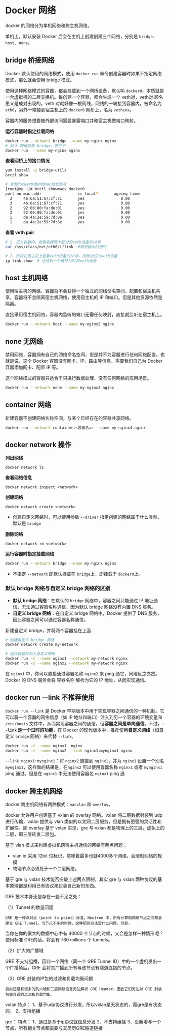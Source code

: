 # Docker 网络

docker 的网络分为单机网络和跨主机网络。

单机上，默认安装 Docker 后会在主机上创建创建三个网络，分别是 `bridge`、`host`、`none`。

## bridge 桥接网络

Docker 默认使用的网络模式，使用 `docker run` 命令创建容器时如果不指定网络模式，那么就会使用 bridge 模式。

使用这种网络模式的容器，都会挂载到一个网桥设备，默认叫 `docker0`，本质就是一台虚拟机的二层交换机。每创建一个容器，都会生成一个 veth对，veth对 顾名思义是成对出现的，veth  对就好像一根网线，网线的一端接到容器内，被命名为 `eth0`，另外一端接到宿主机上的 `docker0` 网桥上，名为 `vethxxx`。

容器内的服务想要被外部访问需要暴露端口并和宿主机做端口映射。

**运行容器时指定挂载网络**

~~~bash
docker run --network bridge --name my-nginx nginx
# 默认 网络就是 bridge，等价于
docker run  --name my-nginx nginx
~~~

**查看网桥上的接口情况**

~~~bash
yum install -y bridge-utils
brctl show

# 查看docker0维护的mac地址情况
[root@me ~]# brctl showmacs docker0
port no mac addr                is local?       ageing timer
  3     46:6a:51:67:cf:71       yes                0.00
  3     46:6a:51:67:cf:71       yes                0.00
  2     92:06:80:fa:de:01       yes                0.00
  2     92:06:80:fa:de:01       yes                0.00
  1     da:4a:2e:59:7d:8e       yes                0.00
  1     da:4a:2e:59:7d:8e       yes                0.00
~~~

**查看 veth pair** 

~~~bash
# 1、进入容器内，查看容器网卡配对的veth设备的id号
cat /sys/class/net/eth0/iflink  #假设输出的是61

# 2、然后在宿主机上查看veth设备的id号，找到对应的veth设备
ip link show  # 会找到一个编号为61的veth设备
~~~



## host 主机网络

使用宿主机的网络，容器将不会获得一个独立的网络命名空间，配置和宿主机共享，容器将不会隔离宿主机网络，使用宿主机的 IP 和端口。但是其他资源依然是隔离。

直接采用宿主机网络，容器内监听的端口无需任何映射，直接就监听在宿主机上。

~~~bash
docker run --network host --name my-nginx2 nginx
~~~



## none 无网络

禁用网络，容器拥有自己的网络命名空间，但是并不为容器进行任何网络配置。也就是说，这个 Docker 容器没有网卡、IP、路由等信息。需要我们自己为 Docker 容器添加网卡、配置 IP 等。

这个网络模式的容器只适合于只进行数据处理，没有任何网络的应用场景。

~~~bash
docker run --network none --name my-nginx3 nginx
~~~



## container 网络

新建容器不创建网络名称空间，与某个已经存在的容器共享网络。

~~~bash
docker run --network container:<容器名a> --name my-nginx4 nginx
~~~



## docker network 操作

**列出网络**

```
docker network ls
```

**查看网络信息**

```
docker network inspect <network>
```

**创建网络**

```
docker network create <network>
```

- 创建自定义网络时，可以使用参数 `--driver` 指定创建的网络属于什么类型，默认是 `bridge`

**删除网络**

```
docker network rm <network>
```

**运行容器时指定挂载网络**

~~~bash
docker run --network bridge --name my-nginx nginx
~~~

- 不指定 `--network` 即默认挂载在 `bridge`上，即挂载于 `docker0`上。



### 默认 bridge 网络与自定义 bridge 网络的区别

- **默认 bridge 网络**：在默认的 `bridge` 网络中，容器之间只能通过 IP 地址通信，无法通过容器名称通信，因为默认 bridge 网络没有内置 DNS 服务。
- **自定义 bridge 网络**：在自定义 bridge 网络中，Docker 提供了 DNS 服务，因此容器之间可以通过容器名称通信。



新建自定义 bridge，并将两个容器挂在上面

```bash
# 创建自定义 bridge 网络
docker network create my-network

# 运行容器并加入自定义网络
docker run -d --name nginx1 --network my-network nginx
docker run -d --name nginx2 --network my-network nginx
```

在 `nginx1` 中，你可以直接通过容器名称 `nginx2` 来 ping 通它，同理反之亦然。Docker 的 DNS 服务会将 容器名称 解析为它的 IP 地址，从而实现通信。



## docker run --link 不推荐使用

`docker run --link` 是 Docker 早期版本中用于实现容器之间通信的一种机制。它可以将一个容器的网络信息（如 IP 地址和端口）注入到另一个容器的环境变量和 `/etc/hosts` 文件中，从而实现容器之间的通信。但**容器之间是单向通信**。不过，**`--link` 是一个过时的功能**，在 Docker 的现代版本中，推荐使用**自定义网络**（如自定义 `bridge` 网络）来代替 `--link`。

~~~bash
docker run -d --name nginx1  nginx
docker run -d --name nginx2 --link nginx1:mynginx1 nginx
~~~

`--link nginx1:mynginx1`：将 `nginx2` 链接到 `nginx1`，并为 `nginx1` 设置一个别名 `mynginx1`，这样做的结果是，在`nginx2` 可以使用容器名称 `nginx1` 或者 `mynginx1` ping 通过。但是在 `nginx1` 中无法使用容器名 `nginx1` ping 通



## docker 跨主机网络

docker 跨主机网络有两种模式：`macvlan` 和 `overlay`。

docker 允许用户创建基于 vxlan 的 overlay 网络。vxlan 将二层数据封装到 udp 进行传输，vxlan 提供与 vlan 类似的以太网二层服务，但是拥有更强的灵活性和扩展性。即 overlay 基于 vxlan 实现，gre 与 vxlan 都是物理上的三层，虚拟上的二层，即三层转发二层包。



基于 vlan 模式来构建虚拟机跨宿主机通信的网络有两点问题：

- vlan id 采用 12bit 位标识，意味着最多也就4000多个网络，会限制网络的规模
- 物理节点必须处于一个二层网络。

基于 gre 与 vxlan 技术能否突破上述两点限制。其实 gre 与 vxlan 两种协议的基本原理都是利用已有协议来封装自己新的东西。



GRE 技术本身还是存在一些不足之处：

（1）Tunnel 的数量问题

    GRE 是一种点对点（point to point）标准。Neutron 中，所有计算和网络节点之间都会建立 GRE Tunnel。当节点不多的时候，这种组网方法没什么问题。但是，
当你在你的很大的数据中心中有 40000 个节点的时候，又会是怎样一种情形呢？使用标准 GRE的话，将会有 780 millions 个 tunnels。

（2）扩大的广播域

   GRE 不支持组播，因此一个网络（同一个 GRE Tunnel ID）中的一个虚机发出一个广播帧后，GRE 会将其广播到所有与该节点有隧道连接的节点。

（3）GRE 封装的IP包的过滤和负载均衡问题

    目前还是有很多的防火墙和三层网络设备无法解析 GRE Header，因此它们无法对 GRE 封装包做合适的过滤和负载均衡。

vxlan
	特点：
		1、基于udp协议进行分发，所以vxlan是无状态的，而gre是有状态的，
		2、支持组播
	

gre：
	特点：
		1、通过是基于ip协议就信息分发
		2、不支持组播
		3、没新增与一个节点，所有相关节点都需要与其简历GRE隧道链接
